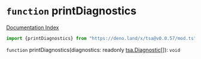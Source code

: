 # `function` printDiagnostics

[Documentation Index](../README.md)

```ts
import {printDiagnostics} from "https://deno.land/x/tsa@v0.0.57/mod.ts"
```

`function` printDiagnostics(diagnostics: readonly [tsa.Diagnostic](../interface.Diagnostic/README.md)\[]): `void`


